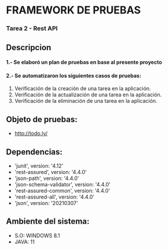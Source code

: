 # FRAMEWORK DE PRUEBAS
### Tarea 2 - Rest API
## Descripcion
#### 1.- Se elaboró un plan de pruebas en base al presente proyecto
#### 2.- Se automatizaron los siguientes casos de pruebas:
1. Verificación de la creación de una tarea en la aplicación.
2. Verificación de la actualización de una tarea en la aplicación.
3. Verificación de la eliminación de una tarea en la aplicación.

## Objeto de pruebas:
+ http://todo.ly/
## Dependencias:
+ 'junit', version: '4.12'
+ 'rest-assured', version: '4.4.0'
+ 'json-path', version: '4.4.0'
+ 'json-schema-validator', version: '4.4.0'
+ 'rest-assured-common', version: '4.4.0'
+ 'rest-assured-all', version: '4.4.0'
+ 'json', version: '20210307'
## Ambiente del sistema:
+ S.O: WINDOWS 8.1
+ JAVA: 11
